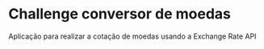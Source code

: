 # Challenge conversor de moedas
Aplicação para realizar a cotação de moedas usando a Exchange Rate API
